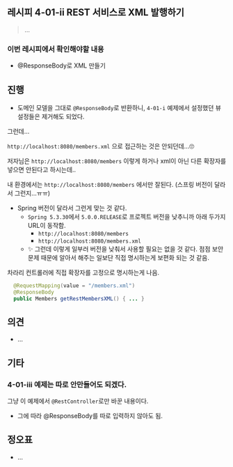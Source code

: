 ## 레시피 4-01-ii REST 서비스로 XML 발행하기

> ...
>

### 이번 레시피에서 확인해야할  내용

* @ResponseBody로 XML 만들기

  

## 진행

* 도메인 모델을 그대로 `@ResponseBody`로 반환하니, `4-01-i` 예제에서 설정했던 뷰 설정들은 제거해도 되었다.

그런데...

`http://localhost:8080/members.xml` 으로 접근하는 것은 안되던데...🙄

저자님은 `http://localhost:8080/members` 이렇게 하거나 xml이 아닌 다른 확장자를 넣으면 안된다고 하시는데..

내 환경에서는  `http://localhost:8080/members` 에서만 잘된다. (스프링 버전이 달라서 그런지...ㅠㅠ)

* Spring 버전이 달라서 그런게 맞는 것 같다.
  * `Spring 5.3.30`에서  `5.0.0.RELEASE`로 프로젝트 버전을 낮추니까 아래 두가지 URL이 동작함.
    * `http://localhost:8080/members`
    * `http://localhost:8080/members.xml`
  * ✨ 그런데 이렇게 일부러 버전을 낮춰서 사용할 필요는 없을 것 같다. 점점 보안 문제 때문에 알아서 해주는 일보단 직접 명시하는게 보편화 되는 것 같음.

차라리 컨트롤러에 직접 확장자를 고정으로 명시하는게 나음.

```java
  @RequestMapping(value = "/members.xml")
  @ResponseBody
  public Members getRestMembersXML() { ... }
```





## 의견

* ...



## 기타

### 4-01-iii 예제는 따로 안만들어도 되겠다.

그냥 이 예제에서 `@RestController`로만 바꾼 내용이다.

* 그에 따라 @ResponseBody를 따로 입력하지 않아도 됨.



## 정오표

* ...

